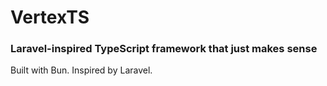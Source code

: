 # VertexTS

### Laravel-inspired TypeScript framework that just makes sense

Built with Bun. Inspired by Laravel.
